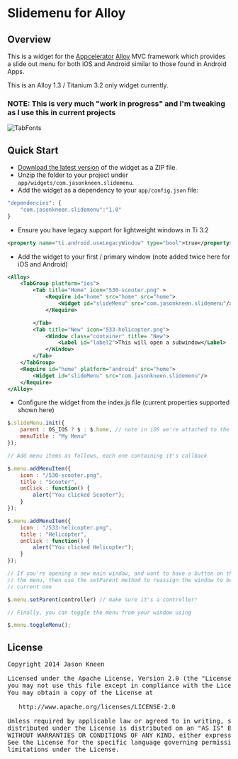 # Slidemenu for Alloy
## Overview
This is a widget for the [Appcelerator](http://www.appcelerator.com) [Alloy](http://projects.appcelerator.com/alloy/docs/Alloy-bootstrap/index.html) MVC framework which provides a slide out menu for both iOS and Android similar to those found in Android Apps.

This is an Alloy 1.3 / Titanium 3.2 only widget currently.

### NOTE: This is very much "work in progress" and I'm tweaking as I use this in current projects

![TabFonts](https://raw.github.com/jasonkneen/images/master/slidemenu/slidemenu.png)

## Quick Start
* [Download the latest version](https://github.com/jasonkneen/com.jasonkneen.slidemenu) of the widget as a ZIP file.
* Unzip the folder to your project under `app/widgets/com.jasonkneen.slidemenu`.
* Add the widget as a dependency to your `app/config.json` file:

```javascript
"dependencies": {
	"com.jasonkneen.slidemenu":"1.0"
}
```

* Ensure you have legacy support for lightweight windows in Ti 3.2
```xml
<property name="ti.android.useLegacyWindow" type="bool">true</property>
```

* Add the widget to your first / primary window (note added twice here for iOS and Android)

```xml
<Alloy>
	<TabGroup platform="ios">
		<Tab title="Home" icon="530-scooter.png" >
			<Require id="home" src="home" src="home">				
				<Widget id="slideMenu" src="com.jasonkneen.slidemenu"/>				
			</Require>

		</Tab>
		<Tab title="New" icon="533-helicopter.png">
			<Window class="container" title= "New">
				<Label id="label2">This will open a subwindow</Label>
			</Window>
		</Tab>
	</TabGroup>
	<Require id="home" platform="android" src="home">
		<Widget id="slideMenu" src="com.jasonkneen.slidemenu"/>
	</Require>
</Alloy>
```

* Configure the widget from the index.js file (current properties supported shown here)

```js
$.slideMenu.init({
	parent : OS_IOS ? $ : $.home, // note in iOS we're attached to the Tabgroup, in Android the Window
	menuTitle : "My Menu"
});

// Add menu items as follows, each one containing it's callback

$.menu.addMenuItem({
	icon : "/530-scooter.png",
	title : "Scooter",
	onClick : function() {
		alert("You clicked Scooter");
	}
});

$.menu.addMenuItem({
	icon : "/533-helicopter.png",
	title : "Helicopter",
	onClick : function() {
		alert("You clicked Helicopter");
	}
});

// If you're opening a new main window, and want to have a button on that which will toggle
// the menu, then use the setParent method to reassign the window to be moved to the 
// current one

$.menu.setParent(controller) // make sure it's a controller!

// Finally, you can toggle the menu from your window using

$.menu.toggleMenu();
```
## License

<pre>
Copyright 2014 Jason Kneen

Licensed under the Apache License, Version 2.0 (the "License");
you may not use this file except in compliance with the License.
You may obtain a copy of the License at

   http://www.apache.org/licenses/LICENSE-2.0

Unless required by applicable law or agreed to in writing, software
distributed under the License is distributed on an "AS IS" BASIS,
WITHOUT WARRANTIES OR CONDITIONS OF ANY KIND, either express or implied.
See the License for the specific language governing permissions and
limitations under the License.
</pre>
